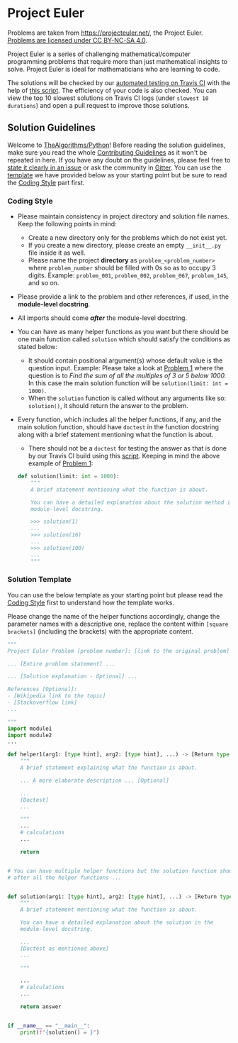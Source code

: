 # Project Euler

Problems are taken from https://projecteuler.net/, the Project Euler. [Problems are licensed under CC BY-NC-SA 4.0](https://projecteuler.net/copyright).

Project Euler is a series of challenging mathematical/computer programming problems that require more than just mathematical
insights to solve. Project Euler is ideal for mathematicians who are learning to code.

The solutions will be checked by our [automated testing on Travis CI](https://travis-ci.com/github/TheAlgorithms/Python/pull_requests) with the help of [this script](https://github.com/TheAlgorithms/Python/blob/master/scripts/validate_solutions.py). The efficiency of your code is also checked. You can view the top 10 slowest solutions on Travis CI logs (under `slowest 10 durations`) and open a pull request to improve those solutions.


## Solution Guidelines

Welcome to [TheAlgorithms/Python](https://github.com/TheAlgorithms/Python)! Before reading the solution guidelines, make sure you read the whole [Contributing Guidelines](https://github.com/TheAlgorithms/Python/blob/master/CONTRIBUTING.md) as it won't be repeated in here. If you have any doubt on the guidelines, please feel free to [state it clearly in an issue](https://github.com/TheAlgorithms/Python/issues/new) or ask the community in [Gitter](https://gitter.im/TheAlgorithms). You can use the [template](https://github.com/TheAlgorithms/Python/blob/master/project_euler/README.md#solution-template) we have provided below as your starting point but be sure to read the [Coding Style](https://github.com/TheAlgorithms/Python/blob/master/project_euler/README.md#coding-style) part first.

### Coding Style

* Please maintain consistency in project directory and solution file names. Keep the following points in mind:
  * Create a new directory only for the problems which do not exist yet.
  * If you create a new directory, please create an empty `__init__.py` file inside it as well.
  * Please name the project **directory** as `problem_<problem_number>` where `problem_number` should be filled with 0s so as to occupy 3 digits. Example: `problem_001`, `problem_002`, `problem_067`, `problem_145`, and so on.

* Please provide a link to the problem and other references, if used, in the **module-level docstring**.

* All imports should come ***after*** the module-level docstring.

* You can have as many helper functions as you want but there should be one main function called `solution` which should satisfy the conditions as stated below:
  * It should contain positional argument(s) whose default value is the question input. Example: Please take a look at [Problem 1](https://projecteuler.net/problem=1) where the question is to *Find the sum of all the multiples of 3 or 5 below 1000.* In this case the main solution function will be `solution(limit: int = 1000)`.
  * When the `solution` function is called without any arguments like so: `solution()`, it should return the answer to the problem.

* Every function, which includes all the helper functions, if any, and the main solution function, should have `doctest` in the function docstring along with a brief statement mentioning what the function is about.
  * There should not be a `doctest` for testing the answer as that is done by our Travis CI build using this [script](https://github.com/TheAlgorithms/Python/blob/master/scripts/validate_solutions.py). Keeping in mind the above example of [Problem 1](https://projecteuler.net/problem=1):

  ```python
  def solution(limit: int = 1000):
      """
      A brief statement mentioning what the function is about.

      You can have a detailed explanation about the solution method in the
      module-level docstring.

      >>> solution(1)
      ...
      >>> solution(16)
      ...
      >>> solution(100)
      ...
      """
    ```

### Solution Template

You can use the below template as your starting point but please read the [Coding Style](https://github.com/TheAlgorithms/Python/blob/master/project_euler/README.md#coding-style) first to understand how the template works.

Please change the name of the helper functions accordingly, change the parameter names with a descriptive one, replace the content within `[square brackets]` (including the brackets) with the appropriate content.

```python
"""
Project Euler Problem [problem number]: [link to the original problem]

... [Entire problem statement] ...

... [Solution explanation - Optional] ...

References [Optional]:
- [Wikipedia link to the topic]
- [Stackoverflow link]
...

"""
import module1
import module2
...

def helper1(arg1: [type hint], arg2: [type hint], ...) -> [Return type hint]:
    """
    A brief statement explaining what the function is about.

    ... A more elaborate description ... [Optional]

    ...
    [Doctest]
    ...

    """
    ...
    # calculations
    ...

    return


# You can have multiple helper functions but the solution function should be
# after all the helper functions ...


def solution(arg1: [type hint], arg2: [type hint], ...) -> [Return type hint]:
    """
    A brief statement mentioning what the function is about.

    You can have a detailed explanation about the solution in the
    module-level docstring.

    ...
    [Doctest as mentioned above]
    ...

    """

    ...
    # calculations
    ...

    return answer


if __name__ == "__main__":
    print(f"{solution() = }")
```
